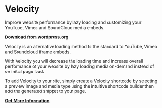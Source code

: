 # Velocity
Improve website performance by lazy loading and customizing your YouTube, Vimeo and SoundCloud media embeds.

**[Download from wordpress.org](https://wordpress.org/plugins/velocity/)** 


Velocity is an alternative loading method to the standard to YouTube, Vimeo and Soundcloud iframe embeds. 

With Velocity you will decrease the loading time and increase overall performance of your website by lazy loading media on-demand instead of on initial page load.

To add Velocity to your site, simply create a Velocity shortcode by selecting a preview image and media type using the intuitive shortcode builder then add the generated snippet to your page.

**[Get More Information](https://connekthq.com/plugins/velocity/)** 
